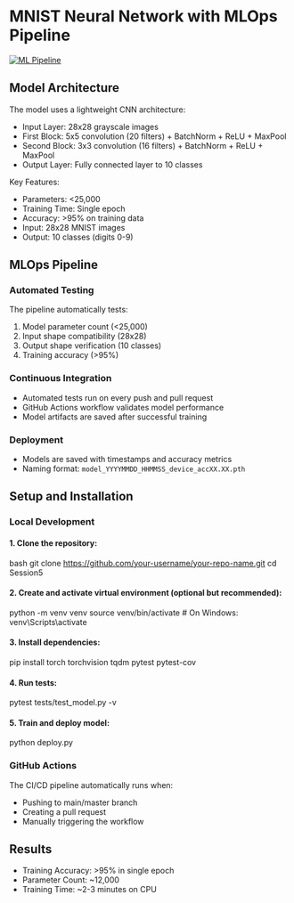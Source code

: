 
# MNIST Neural Network with MLOps Pipeline

[![ML Pipeline](https://github.com/chiranthancv95/Session5-NeuralNetwork_with_MLOps/actions/workflows/ml-pipeline.yml/badge.svg)](https://github.com/chiranthancv95/Session5-NeuralNetwork_with_MLOps/actions/workflows/ml-pipeline.yml)


## Model Architecture

The model uses a lightweight CNN architecture:
- Input Layer: 28x28 grayscale images
- First Block: 5x5 convolution (20 filters) + BatchNorm + ReLU + MaxPool
- Second Block: 3x3 convolution (16 filters) + BatchNorm + ReLU + MaxPool
- Output Layer: Fully connected layer to 10 classes

Key Features:
- Parameters: <25,000
- Training Time: Single epoch
- Accuracy: >95% on training data
- Input: 28x28 MNIST images
- Output: 10 classes (digits 0-9)

## MLOps Pipeline

### Automated Testing
The pipeline automatically tests:
1. Model parameter count (<25,000)
2. Input shape compatibility (28x28)
3. Output shape verification (10 classes)
4. Training accuracy (>95%)

### Continuous Integration
- Automated tests run on every push and pull request
- GitHub Actions workflow validates model performance
- Model artifacts are saved after successful training

### Deployment
- Models are saved with timestamps and accuracy metrics
- Naming format: `model_YYYYMMDD_HHMMSS_device_accXX.XX.pth`

## Setup and Installation

### Local Development

#### 1. Clone the repository:
bash
git clone https://github.com/your-username/your-repo-name.git
cd Session5

#### 2. Create and activate virtual environment (optional but recommended):

python -m venv venv
source venv/bin/activate # On Windows: venv\Scripts\activate


#### 3. Install dependencies:
pip install torch torchvision tqdm pytest pytest-cov


#### 4. Run tests:
pytest tests/test_model.py -v

#### 5. Train and deploy model:
python deploy.py

### GitHub Actions

The CI/CD pipeline automatically runs when:
- Pushing to main/master branch
- Creating a pull request
- Manually triggering the workflow

## Results

- Training Accuracy: >95% in single epoch
- Parameter Count: ~12,000
- Training Time: ~2-3 minutes on CPU